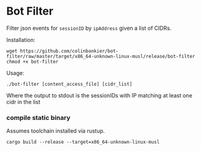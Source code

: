 # Bot Filter

Filter json events for `sessionID` by `ipAddress` given a list of CIDRs.

Installation:
```
wget https://github.com/colinbankier/bot-filter/raw/master/target/x86_64-unknown-linux-musl/release/bot-filter
chmod +x bot-filter
```

Usage:
```
./bot-filter [content_access_file] [cidr_list]
```
Where the output to stdout is the sessionIDs with IP matching at least one cidr in the list

### compile static binary
Assumes toolchain installed via rustup.
```
cargo build --release --target=x86_64-unknown-linux-musl
```
